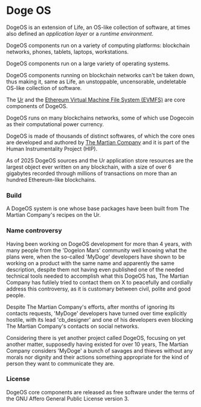 [comment]: <> (SPDX-License-Identifier: AGPL-3.0)

[comment]: <> (-------------------------------------------------------------)
[comment]: <> (Copyright © 2022, 2023, 2024, 2025  Pellegrino Prevete)
[comment]: <> (All rights reserved)
[comment]: <> (-------------------------------------------------------------)

[comment]: <> (This program is free software: you can redistribute)
[comment]: <> (it and/or modify it under the terms of the GNU Affero)
[comment]: <> (General Public License as published by the Free)
[comment]: <> (Software Foundation, either version 3 of the License.)

[comment]: <> (This program is distributed in the hope that it will be useful,)
[comment]: <> (but WITHOUT ANY WARRANTY; without even the implied warranty of)
[comment]: <> (MERCHANTABILITY or FITNESS FOR A PARTICULAR PURPOSE. See the)
[comment]: <> (GNU Affero General Public License for more details.)

[comment]: <> (You should have received a copy of the GNU Affero General Public)
[comment]: <> (License along with this program.)
[comment]: <> (If not, see <https://www.gnu.org/licenses/>.)

# Doge OS

DogeOS is an extension of Life, an OS-like collection of software,
at times also defined an *application layer* or a *runtime environment*.

DogeOS components run on a variety of computing platforms:
blockchain networks, phones, tablets, laptops, workstations.

DogeOS components run on a large variety of operating systems.

DogeOS components running on blockchain networks can't
be taken down, thus making it, same as Life, an unstoppable,
uncensorable, undeletable OS-like collection of software.

The [Ur](
  https://github.com/themartiancompany/ur)
and the [Ethereum Virtual Machine File System (EVMFS)](
  https://github.com/themartiancompany/evmfs)
are core components of DogeOS.

DogeOS runs on many blockchains networks, some of which
use Dogecoin as their computational power currency.

DogeOS is made of thousands of distinct softwares,
of which the core ones are developed and authored by
[The Martian Company](
  https://github.com/themartiancompany) and it is
part of the Human Instrumentality Project (HIP).

As of 2025 DogeOS sources and the Ur application store resources
are the largest object ever written on any blockchain, with a size
of over 6 gigabytes recorded through millions of transactions on more
than an hundred Ethereum-like blockchains.

### Build

A DogeOS system is one whose base packages have been
built from The Martian Company's recipes on the Ur.


### Name controversy

Having been working on DogeOS development for more than 4 years,
with many people from the 'Dogelon Mars' community well knowing
what the plans were, when the so-called 'MyDoge' developers
have shown to be working on a product with the same name and apparently
the same description, despite them not having even published one of the
needed technical tools needed to accomplish what this DogeOS has,
The Martian Company has futilely tried to contact them on X to
peacefully and cordially address this controversy, as it is
customary between civil, polite and good people.

Despite The Martian Company's efforts, after months of ignoring
its contacts requests, 'MyDoge' developers have
turned over time explicitly hostile, with its lead 'cb_designer'
and one of his developers even blocking The Martian Company's
contacts on social networks.

Considering there is yet another project called DogeOS, focusing
on yet another matter, supposedly having existed for over 10 years,
The Martian Company considers 'MyDoge' a bunch of savages and
thieves without any morals nor dignity and their actions
something appropriate for the kind of person they want to communicate
they are.

### License

DogeOS core components are released as free software under
the terms of the GNU Affero General Public License version 3.
